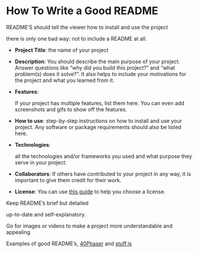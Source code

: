 # How To Write a Good README

README’S should tell the viewer how to install and use the project

there is only one bad way: not to include a README at all.

- **Project Title**: the name of your project
- **Description**:
You should describe the main purpose of your project. Answer questions like “why
did you build this project?” and “what problem(s) does it solve?”. It
also helps to include your motivations for the project and what you
learned from it.
- **Features**:
    
    If your project has multiple features, list them here. You can even add screenshots and gifs to show off the features.
    
- **How to use**:
step-by-step instructions on how to install and use your project. Any software or package requirements should also be listed here.
- **Technologies**:
    
    all the technologies and/or frameworks you used and what purpose they serve in your project.
    
- **Collaborators**:
If others have contributed to your project in any way, it is important
to give them credit for their work.
- **License**:
You can use [this guide](https://choosealicense.com/) to help you choose a license.

Keep README’s brief but detailed

up-to-date and self-explanatory.

Go for images or videos to make a project more understandable and appealing

Examples of good README’s, [40Phaser](https://github.com/Codecademy/40Phaser) and [stuff.js](https://github.com/Codecademy/stuff.js)
